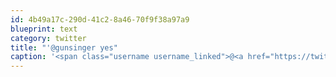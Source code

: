 ```yaml
---
id: 4b49a17c-290d-41c2-8a46-70f9f38a97a9
blueprint: text
category: twitter
title: "'@gunsinger yes"
caption: '<span class="username username_linked">@<a href="https://twitter.com/gunsinger" title="Cynthia Gunsinger">gunsinger</a></span> yes'
---
```

